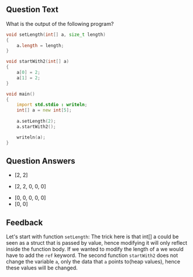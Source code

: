 ## Question Text

What is the output of the following program?

```d
void setLength(int[] a, size_t length)
{
    a.length = length;
}

void startWith2(int[] a)
{
    a[0] = 2;
    a[1] = 2;
}

void main()
{
    import std.stdio : writeln;
    int[] a = new int[5];
    
    a.setLength(2);
    a.startWith2();

    writeln(a);
}
```

## Question Answers

- [2, 2]
+ [2, 2, 0, 0, 0]
- [0, 0, 0, 0, 0]
- [0, 0]

## Feedback

Let's start with function `setLength`:
The trick here is that int[] a could be seen as a struct that is passed by value, hence modifying it will only reflect inside the function body.
If we wanted to modify the length of a we would have to add the `ref` keyword.
The second function `startWith2` does not change the variable `a`, only the data that `a` points to(heap values), hence these values will be changed.